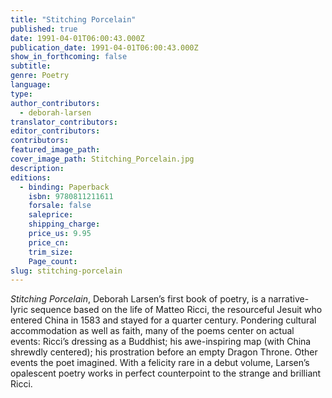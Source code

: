 ```yaml
---
title: "Stitching Porcelain"
published: true
date: 1991-04-01T06:00:43.000Z
publication_date: 1991-04-01T06:00:43.000Z
show_in_forthcoming: false
subtitle:
genre: Poetry
language:
type:
author_contributors:
  - deborah-larsen
translator_contributors:
editor_contributors:
contributors:
featured_image_path:
cover_image_path: Stitching_Porcelain.jpg
description:
editions:
  - binding: Paperback
    isbn: 9780811211611
    forsale: false
    saleprice:
    shipping_charge:
    price_us: 9.95
    price_cn:
    trim_size:
    Page_count:
slug: stitching-porcelain
---
```


_Stitching Porcelain_, Deborah Larsen’s first book of poetry, is a narrative-lyric sequence based on the life of Matteo Ricci, the resourceful Jesuit who entered China in 1583 and stayed for a quarter century. Pondering cultural accommodation as well as faith, many of the poems center on actual events: Ricci’s dressing as a Buddhist; his awe-inspiring map (with China shrewdly centered); his prostration before an empty Dragon Throne. Other events the poet imagined. With a felicity rare in a debut volume, Larsen’s opalescent poetry works in perfect counterpoint to the strange and brilliant Ricci.

